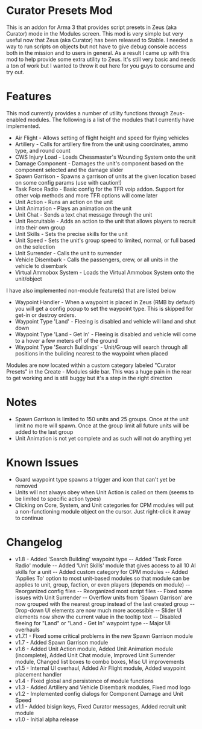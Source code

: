 Curator Presets Mod
===================

This is an addon for Arma 3 that provides script presets in Zeus (aka Curator) mode in the Modules screen. This mod is very simple but very useful now that Zeus (aka Curator) has been released to Stable. I needed a way to run scripts on objects but not have to give debug console access both in the mission and to users in general. As a result I came up with this mod to help provide some extra utility to Zeus. It's still very basic and needs a ton of work but I wanted to throw it out here for you guys to consume and try out.

Features
========

This mod currently provides a number of utility functions through Zeus-enabled modules. The following is a list of the modules that I currently have implemented.

-	Air Flight - Allows setting of flight height and speed for flying vehicles
-	Artillery - Calls for artillery fire from the unit using coordinates, ammo type, and round count
-	CWS Injury Load - Loads Chessmaster's Wounding System onto the unit
-	Damage Component - Damages the unit's component based on the component selected and the damage slider
-	Spawn Garrison - Spawns a garrison of units at the given location based on some config params (use with caution!)
-	Task Force Radio - Basic config for the TFR voip addon. Support for other voip methods and more TFR options will come later
-	Unit Action - Runs an action on the unit
-	Unit Animation - Plays an animation on the unit
-	Unit Chat - Sends a text chat message through the unit
-	Unit Recruitable - Adds an action to the unit that allows players to recruit into their own group
-	Unit Skills - Sets the precise skills for the unit
-	Unit Speed - Sets the unit's group speed to limited, normal, or full based on the selection
-	Unit Surrender - Calls the unit to surrender
-	Vehicle Disembark - Calls the passengers, crew, or all units in the vehicle to disembark
-	Virtual Ammobox System - Loads the Virtual Ammobox System onto the unit/object

I have also implemented non-module feature(s) that are listed below

-	Waypoint Handler - When a waypoint is placed in Zeus (RMB by default) you will get a config popup to set the waypoint type. This is skipped for get-in or destroy orders.
-	Waypoint Type 'Land' - Fleeing is disabled and vehicle will land and shut down
-	Waypoint Type 'Land - Get In' - Fleeing is disabled and vehicle will come to a hover a few meters off of the ground
-	Waypoint Type 'Search Buildings' - Unit/Group will search through all positions in the building nearest to the waypoint when placed

Modules are now located within a custom category labeled "Curator Presets" in the Create - Modules side bar. This was a huge pain in the rear to get working and is still buggy but it's a step in the right direction

Notes
=====

-	Spawn Garrison is limited to 150 units and 25 groups. Once at the unit limit no more will spawn. Once at the group limit all future units will be added to the last group
-	Unit Animation is not yet complete and as such will not do anything yet

Known Issues
============

-	Guard waypoint type spawns a trigger and icon that can't yet be removed
-	Units will not always obey when Unit Action is called on them (seems to be limited to specific action types)
-	Clicking on Core, System, and Unit categories for CPM modules will put a non-functioning module object on the cursor. Just right-click it away to continue

Changelog
==========

-	v1.8 - Added 'Search Building' waypoint type
--	Added 'Task Force Radio' module
--	Added 'Unit Skills' module that gives access to all 10 AI skills for a unit
--	Added custom category for CPM modules
--	Added 'Applies To' option to most unit-based modules so that module can be applies to unit, group, faction, or even players (depends on module)
--	Reorganized config files
--	Reorganized most script files
--	Fixed some issues with Unit Surrender
--	Overflow units from 'Spawn Garrison' are now grouped with the nearest group instead of the last created group
--	Drop-down UI elements are now much more accessible
--	Slider UI elements now show the current value in the tooltip text
--	Disabled fleeing for "Land" or "Land - Get In" waypoint type
--	Major UI overhauls
-	v1.7.1 - Fixed some critical problems in the new Spawn Garrison module
-	v1.7 - Added Spawn Garrison module
-	v1.6 - Added Unit Action module, Added Unit Animation module (incomplete), Added Unit Chat module, Improved Unit Surrender module, Changed list boxes to combo boxes, Misc UI improvements
-	v1.5 - Internal UI overhaul, Added Air Flight module, Added waypoint placement handler
-	v1.4 - Fixed global and persistence of module functions
-	v1.3 - Added Artillery and Vehicle Disembark modules, Fixed mod logo
-	v1.2 - Implemented config dialogs for Component Damage and Unit Speed
-	v1.1 - Added bisign keys, Fixed Curator messages, Added recruit unit module
-	v1.0 - Initial alpha release
